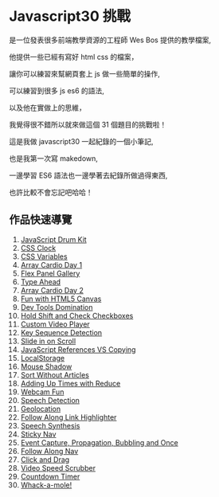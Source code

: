 # Javascript30 挑戰
是一位發表很多前端教學資源的工程師 Wes Bos 提供的教學檔案, 

他提供一些已經有寫好 html css 的檔案，  

讓你可以練習來幫網頁套上 js 做一些簡單的操作,  

可以練習到很多 js es6 的語法,  

以及他在實做上的思維，  

我覺得很不錯所以就來做這個 31 個題目的挑戰啦！  

這是我做 javascript30 一起紀錄的一個小筆記,  

也是我第一次寫 makedown,  

一邊學習 ES6 語法也一邊學著去紀錄所做過得東西,  

也許比較不會忘記吧哈哈！  

## 作品快速導覽
1. [JavaScript Drum Kit](https://nono1526.github.io/javascript30/01%20-%20JavaScript%20Drum%20Kit/index-nono.html)
2. [CSS Clock](https://nono1526.github.io/javascript30/02%20-%20JS%20and%20CSS%20Clock/index-nono.html)
3. [CSS Variables](https://nono1526.github.io/javascript30/03%20-%20CSS%20Variables/index-nono.html)
4. [Array Cardio Day 1](https://nono1526.github.io/javascript30/04%20-%20Array%20Cardio%20Day%201/index-nono.html)
5. [Flex Panel Gallery](https://nono1526.github.io/javascript30/05%20-%20Flex%20Panel%20Gallery/index-nono.html)
6. [Type Ahead](https://nono1526.github.io/javascript30/06%20-%20Type%20Ahead/index-nono.html)
7. [Array Cardio Day 2](https://nono1526.github.io/javascript30/07%20-%20Array%20Cardio%20Day%202/index-nono.html)
8. [Fun with HTML5 Canvas](https://nono1526.github.io/javascript30/08%20-%20Fun%20with%20HTML5%20Canvas/index-nono.html)
9. [Dev Tools Domination](https://nono1526.github.io/javascript30/09%20-%20Dev%20Tools%20Domination/index-nono.html)
10. [Hold Shift and Check Checkboxes](https://nono1526.github.io/javascript30/10%20-%20Hold%20Shift%20and%20Check%20Checkboxes/index-nono.html)
11. [Custom Video Player](https://nono1526.github.io/javascript30/11%20-%20Custom%20Video%20Player/)
12. [Key Sequence Detection](https://nono1526.github.io/javascript30/12%20-%20Key%20Sequence%20Detection/index-nono.html)
13. [Slide in on Scroll](https://nono1526.github.io/javascript30/13%20-%20Slide%20in%20on%20Scroll/index-nono.html)
14. [JavaScript References VS Copying](https://nono1526.github.io/javascript30/14%20-%20JavaScript%20References%20VS%20Copying/index-nono.html)
15. [LocalStorage]()
16. [Mouse Shadow](https://nono1526.github.io/javascript30/16%20-%20Mouse%20Move%20Shadow/index-nono.html)
17. [Sort Without Articles](https://nono1526.github.io/javascript30/17%20-%20Sort%20Without%20Articles/index-nono.html)
18. [Adding Up Times with Reduce](https://nono1526.github.io/javascript30/18%20-%20Adding%20Up%20Times%20with%20Reduce/index-nono.html)
19. [Webcam Fun]()
20. [Speech Detection]()
21. [Geolocation]()
22. [Follow Along Link Highlighter](https://nono1526.github.io/javascript30/22%20-%20Follow%20Along%20Link%20Highlighter/index-START.html)
23. [Speech Synthesis](https://nono1526.github.io/javascript30/23%20-%20Speech%20Synthesis/index-nono.html)
24. [Sticky Nav](https://nono1526.github.io/javascript30/24%20-%20Sticky%20Nav/index-nono.html)
25. [Event Capture, Propagation, Bubbling and Once](https://nono1526.github.io/javascript30/25%20-%20Event%20Capture,%20Propagation,%20Bubbling%20and%20Once/index-nono.html)
26. [Follow Along Nav](https://nono1526.github.io/javascript30/26%20-%20Stripe%20Follow%20Along%20Nav/index-nono.html)
27. [Click and Drag](https://nono1526.github.io/javascript30/27%20-%20Click%20and%20Drag/index-nono.html)
28. [Video Speed Scrubber](https://nono1526.github.io/javascript30/28%20-%20Video%20Speed%20Controller/index-nono.html)
29. [Countdown Timer](https://nono1526.github.io/javascript30/29%20-%20Countdown%20Timer/index.html)
30. [Whack-a-mole!](https://nono1526.github.io/javascript30/30%20-%20Whack%20A%20Mole/index-nono.html)